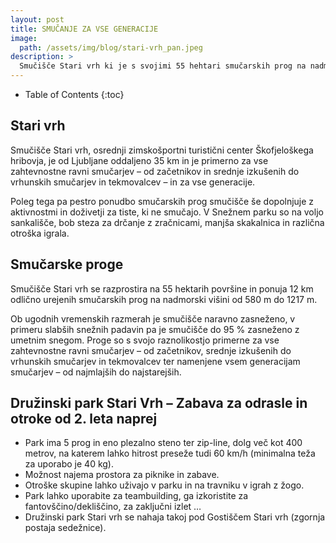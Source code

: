 ```yaml
---
layout: post
title: SMUČANJE ZA VSE GENERACIJE
image: 
  path: /assets/img/blog/stari-vrh_pan.jpeg
description: >
  Smučišče Stari vrh ki je s svojimi 55 hehtari smučarskih prog na nadmorski višini od 580 m do 1217 m, primerno za vse zahtevnostne ravni smučarjev.
---
```


- Table of Contents
{:toc}

## Stari vrh

Smučišče Stari vrh, osrednji zimskošportni turistični center Škofjeloškega hribovja, je od Ljubljane oddaljeno 35 km in je primerno za vse zahtevnostne ravni smučarjev – od začetnikov in srednje izkušenih do vrhunskih smučarjev in tekmovalcev – in za vse generacije.

Poleg tega pa pestro ponudbo smučarskih prog smučišče še dopolnjuje z aktivnostmi in doživetji za tiste, ki ne smučajo. V Snežnem parku so na voljo sankališče, bob steza za drčanje z zračnicami, manjša skakalnica in različna otroška igrala.
 
## Smučarske proge

Smučišče Stari vrh se razprostira na 55 hektarih površine in ponuja 12 km odlično urejenih smučarskih prog na nadmorski višini od 580 m do 1217 m.

Ob ugodnih vremenskih razmerah je smučišče naravno zasneženo, v primeru slabših snežnih padavin pa je smučišče do 95 % zasneženo z umetnim snegom. Proge so s svojo raznolikostjo primerne za vse zahtevnostne ravni smučarjev – od začetnikov, srednje izkušenih do vrhunskih smučarjev in tekmovalcev ter namenjene vsem generacijam smučarjev – od najmlajših do najstarejših. 
 

## Družinski park Stari Vrh – Zabava za odrasle in otroke od 2. leta naprej

- Park ima 5 prog in eno plezalno steno ter zip-line, dolg več kot 400 metrov, na katerem lahko hitrost preseže tudi 60 km/h (minimalna teža za uporabo je 40 kg).
- Možnost najema prostora za piknike in zabave.
- Otroške skupine lahko uživajo v parku in na travniku v igrah z žogo.
- Park lahko uporabite za teambuilding, ga izkoristite za fantovščino/dekliščino, za zaključni izlet …
- Družinski park Stari vrh se nahaja takoj pod Gostiščem Stari vrh (zgornja postaja sedežnice).